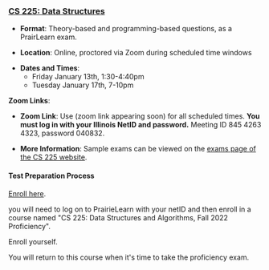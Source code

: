 <!--
7/6/2018 -- waf@illinois.edu
- Initial update.
-->

### <a name="CS225" class="anchor"></a>[CS 225: Data Structures](https://courses.engr.illinois.edu/cs225/)

* **Format**: Theory-based and programming-based questions, as a PrairLearn exam.
<!--- -->
* **Location**: Online, proctored via Zoom during scheduled time windows
<!--- -->
* **Dates and Times**:
    * Friday January 13th, 1:30-4:40pm
    * Tuesday January 17th, 7-10pm
<!--- -->

**Zoom Links**: 
<!--- -->
* **Zoom Link**: Use (zoom link appearing soon) for all scheduled times.
**You must log in with your Illinois NetID and password.** Meeting ID 845 4263 4323, password 040832.
<!--- -->
* **More Information**: Sample exams can be viewed on the [exams page of the CS 225 website](https://courses.engr.illinois.edu/cs225/sp2018//exams/#practice-exams).

#### Test Preparation Process

[Enroll here](https://prairielearn.engr.illinois.edu/pl/enroll).
<!--- -->
you will need to log on to PrairieLearn with your netID and then enroll in a
course named "CS 225: Data Structures and Algorithms, Fall 2022 Proficiency".
<!--- -->
Enroll yourself.
<!--- -->
You will return to this course when it's time to take the proficiency
exam.

